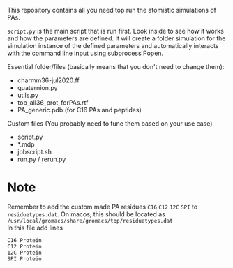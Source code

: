 This repository contains all you need top run the atomistic simulations of PAs.

`script.py` is the main script that is run first. Look inside to see how it works and how the parameters are defined.
It will create a folder simulation for the simulation instance of the defined parameters and automatically interacts with the command line input using subprocess Popen. 

Essential folder/files (basically means that you don't need to change them):
- charmm36-jul2020.ff
- quaternion.py
- utils.py
- top_all36_prot_forPAs.rtf
- PA_generic.pdb (for C16 PAs and peptides)

Custom files (You probably need to tune them based on your use case)
- script.py
- *.mdp
- jobscript.sh
- run.py / rerun.py

# Note

Remember to add the custom made PA residues `C16` `C12` `12C` `SPI` to `residuetypes.dat`. On macos, this should be located as 
`/usr/local/gromacs/share/gromacs/top/residuetypes.dat`\
In this file add lines
```
C16 Protein
C12 Protein
12C Protein
SPI Protein
```

